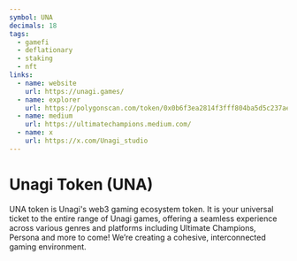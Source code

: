 ```yaml
---
symbol: UNA
decimals: 18
tags:
  - gamefi
  - deflationary
  - staking
  - nft
links:
  - name: website
    url: https://unagi.games/
  - name: explorer
    url: https://polygonscan.com/token/0x0b6f3ea2814f3fff804ba5d5c237aebbc364fba9
  - name: medium
    url: https://ultimatechampions.medium.com/
  - name: x
    url: https://x.com/Unagi_studio
---
```


# Unagi Token (UNA)

UNA token is Unagi's web3 gaming ecosystem token. It is your universal ticket to the entire range of Unagi games, offering a seamless experience across various genres and platforms including Ultimate Champions, Persona and more to come! We’re creating a cohesive, interconnected gaming environment.
